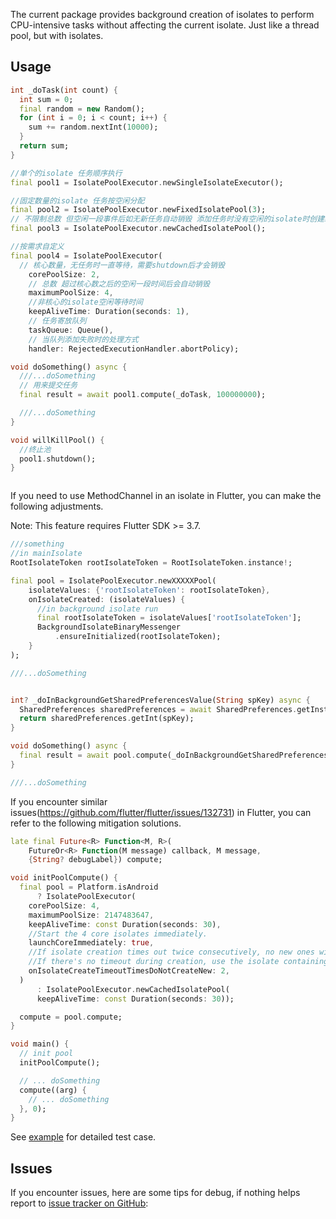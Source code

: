The current package provides background creation of isolates to perform CPU-intensive tasks without
affecting the current isolate.
Just like a thread pool, but with isolates.

## Usage

```dart
int _doTask(int count) {
  int sum = 0;
  final random = new Random();
  for (int i = 0; i < count; i++) {
    sum += random.nextInt(10000);
  }
  return sum;
}

//单个的isolate 任务顺序执行
final pool1 = IsolatePoolExecutor.newSingleIsolateExecutor();

//固定数量的isolate 任务按空闲分配
final pool2 = IsolatePoolExecutor.newFixedIsolatePool(3);
// 不限制总数 但空闲一段事件后如无新任务自动销毁 添加任务时没有空闲的isolate时创建新的isolate，有空闲的使用空闲的isolate
final pool3 = IsolatePoolExecutor.newCachedIsolatePool();

//按需求自定义
final pool4 = IsolatePoolExecutor(
  // 核心数量，无任务时一直等待，需要shutdown后才会销毁
    corePoolSize: 2,
    // 总数 超过核心数之后的空闲一段时间后会自动销毁
    maximumPoolSize: 4,
    //非核心的isolate空闲等待时间
    keepAliveTime: Duration(seconds: 1),
    // 任务寄放队列
    taskQueue: Queue(),
    // 当队列添加失败时的处理方式
    handler: RejectedExecutionHandler.abortPolicy);

void doSomething() async {
  ///...doSomething
  // 用来提交任务
  final result = await pool1.compute(_doTask, 100000000);

  ///...doSomething
}

void willKillPool() {
  //终止池
  pool1.shutdown();
}



```

If you need to use MethodChannel in an isolate in Flutter, you can make the following adjustments.

Note: This feature requires Flutter SDK >= 3.7.

```dart
///something
//in mainIsolate
RootIsolateToken rootIsolateToken = RootIsolateToken.instance!;

final pool = IsolatePoolExecutor.newXXXXXPool(
    isolateValues: {'rootIsolateToken': rootIsolateToken},
    onIsolateCreated: (isolateValues) {
      //in background isolate run
      final rootIsolateToken = isolateValues['rootIsolateToken'];
      BackgroundIsolateBinaryMessenger
          .ensureInitialized(rootIsolateToken);
    }
);

///...doSomething


int? _doInBackgroundGetSharedPreferencesValue(String spKey) async {
  SharedPreferences sharedPreferences = await SharedPreferences.getInstance();
  return sharedPreferences.getInt(spKey);
}

void doSomething() async {
  final result = await pool.compute(_doInBackgroundGetSharedPreferencesValue, 'spKey');
}

///...doSomething
```

If you encounter similar issues(https://github.com/flutter/flutter/issues/132731) in Flutter, you can refer to the following mitigation solutions.

```dart
late final Future<R> Function<M, R>(
    FutureOr<R> Function(M message) callback, M message,
    {String? debugLabel}) compute;

void initPoolCompute() {
  final pool = Platform.isAndroid
      ? IsolatePoolExecutor(
    corePoolSize: 4,
    maximumPoolSize: 2147483647,
    keepAliveTime: const Duration(seconds: 30),
    //Start the 4 core isolates immediately.
    launchCoreImmediately: true,
    //If isolate creation times out twice consecutively, no new ones will be created, only the ones already started will be used.
    //If there's no timeout during creation, use the isolate containing the 4 cores and automatically destroy other cached isolates.
    onIsolateCreateTimeoutTimesDoNotCreateNew: 2,
  )
      : IsolatePoolExecutor.newCachedIsolatePool(
      keepAliveTime: const Duration(seconds: 30));

  compute = pool.compute;
}

void main() {
  // init pool
  initPoolCompute();

  // ... doSomething
  compute((arg) {
    // ... doSomething
  }, 0);
}

```

See [example](https://github.com/aymtools/isolate_pool_executor/blob/master/example/isolate_pool_executor_example.dart)
for detailed test
case.

## Issues

If you encounter issues, here are some tips for debug, if nothing helps report
to [issue tracker on GitHub](https://github.com/aymtools/isolate_pool_executor/issues):
